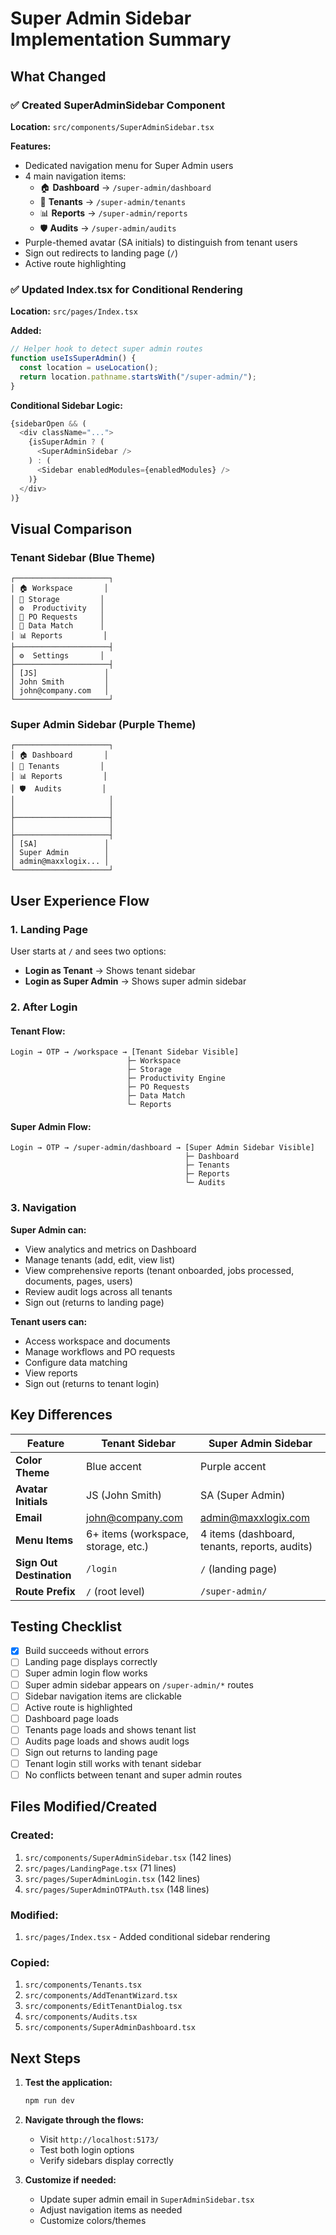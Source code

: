 # Super Admin Sidebar Implementation Summary

## What Changed

### ✅ Created SuperAdminSidebar Component
**Location:** `src/components/SuperAdminSidebar.tsx`

**Features:**
- Dedicated navigation menu for Super Admin users
- 4 main navigation items:
  - 🏠 **Dashboard** → `/super-admin/dashboard`
  - 👥 **Tenants** → `/super-admin/tenants`
  - 📊 **Reports** → `/super-admin/reports`
  - 🛡️ **Audits** → `/super-admin/audits`
- Purple-themed avatar (SA initials) to distinguish from tenant users
- Sign out redirects to landing page (`/`)
- Active route highlighting

### ✅ Updated Index.tsx for Conditional Rendering
**Location:** `src/pages/Index.tsx`

**Added:**
```typescript
// Helper hook to detect super admin routes
function useIsSuperAdmin() {
  const location = useLocation();
  return location.pathname.startsWith("/super-admin/");
}
```

**Conditional Sidebar Logic:**
```typescript
{sidebarOpen && (
  <div className="...">
    {isSuperAdmin ? (
      <SuperAdminSidebar />
    ) : (
      <Sidebar enabledModules={enabledModules} />
    )}
  </div>
)}
```

## Visual Comparison

### Tenant Sidebar (Blue Theme)
```
┌─────────────────────┐
│ 🏠 Workspace       │
│ 💾 Storage         │
│ ⚙️  Productivity   │
│ 📄 PO Requests     │
│ 🔀 Data Match      │
│ 📊 Reports         │
├─────────────────────┤
│ ⚙️  Settings       │
├─────────────────────┤
│ [JS]               │
│ John Smith         │
│ john@company.com   │
└─────────────────────┘
```

### Super Admin Sidebar (Purple Theme)
```
┌─────────────────────┐
│ 🏠 Dashboard       │
│ 👥 Tenants         │
│ 📊 Reports         │
│ 🛡️  Audits         │
│                     │
│                     │
├─────────────────────┤
│                     │
├─────────────────────┤
│ [SA]               │
│ Super Admin        │
│ admin@maxxlogix... │
└─────────────────────┘
```

## User Experience Flow

### 1. Landing Page
User starts at `/` and sees two options:
- **Login as Tenant** → Shows tenant sidebar
- **Login as Super Admin** → Shows super admin sidebar

### 2. After Login

#### Tenant Flow:
```
Login → OTP → /workspace → [Tenant Sidebar Visible]
                          ├─ Workspace
                          ├─ Storage
                          ├─ Productivity Engine
                          ├─ PO Requests
                          ├─ Data Match
                          └─ Reports
```

#### Super Admin Flow:
```
Login → OTP → /super-admin/dashboard → [Super Admin Sidebar Visible]
                                       ├─ Dashboard
                                       ├─ Tenants
                                       ├─ Reports
                                       └─ Audits
```

### 3. Navigation

**Super Admin can:**
- View analytics and metrics on Dashboard
- Manage tenants (add, edit, view list)
- View comprehensive reports (tenant onboarded, jobs processed, documents, pages, users)
- Review audit logs across all tenants
- Sign out (returns to landing page)

**Tenant users can:**
- Access workspace and documents
- Manage workflows and PO requests
- Configure data matching
- View reports
- Sign out (returns to tenant login)

## Key Differences

| Feature | Tenant Sidebar | Super Admin Sidebar |
|---------|---------------|---------------------|
| **Color Theme** | Blue accent | Purple accent |
| **Avatar Initials** | JS (John Smith) | SA (Super Admin) |
| **Email** | john@company.com | admin@maxxlogix.com |
| **Menu Items** | 6+ items (workspace, storage, etc.) | 4 items (dashboard, tenants, reports, audits) |
| **Sign Out Destination** | `/login` | `/` (landing page) |
| **Route Prefix** | `/` (root level) | `/super-admin/` |

## Testing Checklist

- [x] Build succeeds without errors
- [ ] Landing page displays correctly
- [ ] Super admin login flow works
- [ ] Super admin sidebar appears on `/super-admin/*` routes
- [ ] Sidebar navigation items are clickable
- [ ] Active route is highlighted
- [ ] Dashboard page loads
- [ ] Tenants page loads and shows tenant list
- [ ] Audits page loads and shows audit logs
- [ ] Sign out returns to landing page
- [ ] Tenant login still works with tenant sidebar
- [ ] No conflicts between tenant and super admin routes

## Files Modified/Created

### Created:
1. `src/components/SuperAdminSidebar.tsx` (142 lines)
2. `src/pages/LandingPage.tsx` (71 lines)
3. `src/pages/SuperAdminLogin.tsx` (142 lines)
4. `src/pages/SuperAdminOTPAuth.tsx` (148 lines)

### Modified:
1. `src/pages/Index.tsx` - Added conditional sidebar rendering

### Copied:
1. `src/components/Tenants.tsx`
2. `src/components/AddTenantWizard.tsx`
3. `src/components/EditTenantDialog.tsx`
4. `src/components/Audits.tsx`
5. `src/components/SuperAdminDashboard.tsx`

## Next Steps

1. **Test the application:**
   ```bash
   npm run dev
   ```

2. **Navigate through the flows:**
   - Visit `http://localhost:5173/`
   - Test both login options
   - Verify sidebars display correctly

3. **Customize if needed:**
   - Update super admin email in `SuperAdminSidebar.tsx`
   - Adjust navigation items as needed
   - Customize colors/themes
